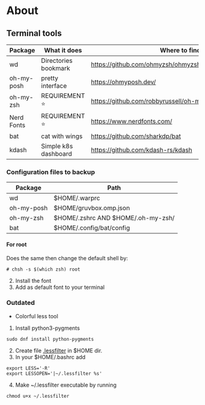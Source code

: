 # About

## Terminal tools

| Package | What it does | Where to find |
|---|---|---|
|wd| Directories bookmark| https://github.com/ohmyzsh/ohmyzsh/tree/master/plugins/wd |
|oh-my-posh| pretty interface | https://ohmyposh.dev/ |
|oh-my-zsh| REQUIREMENT ⭐ |https://github.com/robbyrussell/oh-my-zsh |
|Nerd Fonts|  REQUIREMENT ⭐ | https://www.nerdfonts.com/ |
|bat| cat with wings |https://github.com/sharkdp/bat |
|kdash | Simple k8s dashboard| https://github.com/kdash-rs/kdash|

### Configuration files to backup

| Package | Path |
|---|---|
|wd | $HOME/.warprc |
|oh-my-posh | $HOME/gruvbox.omp.json |
|oh-my-zsh | $HOME/.zshrc AND $HOME/.oh-my-zsh/ |
|bat| $HOME/.config/bat/config |
 

#### For root
Does the same then change the default shell by:
~~~
# chsh -s $(which zsh) root
~~~

2. Install the font
3. Add as default font to your terminal

### Outdated
- Colorful less tool

1. Install python3-pygments
~~~
sudo dnf install python-pygments
~~~ 
2. Create file [.lessfilter](https://raw.githubusercontent.com/ehvs/vim_bash_settings/master/.lessfilter) in $HOME dir.
3. In your $HOME/.bashrc add
~~~
export LESS='-R'
export LESSOPEN='|~/.lessfilter %s'
~~~ 
4. Make ~/.lessfilter executable by running
~~~ 
chmod u+x ~/.lessfilter
~~~ 
